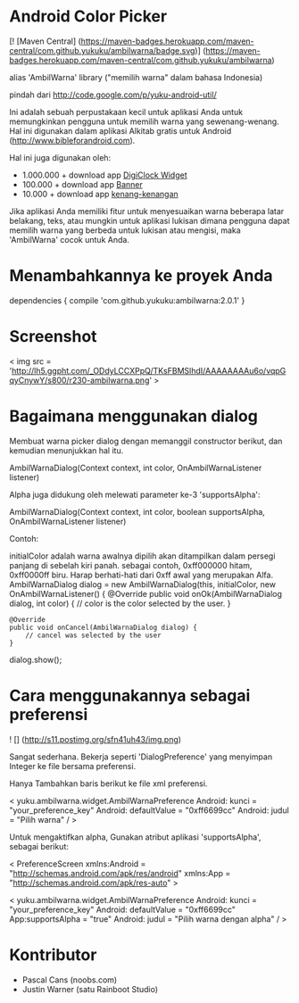 Android Color Picker
====================

[! [Maven Central] (https://maven-badges.herokuapp.com/maven-central/com.github.yukuku/ambilwarna/badge.svg)] (https://maven-badges.herokuapp.com/maven-central/com.github.yukuku/ambilwarna)

alias 'AmbilWarna' library ("memilih warna" dalam bahasa Indonesia)

pindah dari http://code.google.com/p/yuku-android-util/

Ini adalah sebuah perpustakaan kecil untuk aplikasi Anda untuk memungkinkan pengguna untuk memilih warna yang sewenang-wenang. Hal ini digunakan dalam aplikasi Alkitab gratis untuk Android (http://www.bibleforandroid.com).

Hal ini juga digunakan oleh:
* 1.000.000 + download app <a href='http://www.davidgoemans.com/mainsite/node/26'> DigiClock Widget</a>
* 100.000 + download app <a href='https://play.google.com/store/apps/details?id=kenyu73.bannerwidget'> Banner</a>
* 10.000 + download app <a href='https://play.google.com/store/apps/details?id=net.redwarp.widget.memento'> kenang-kenangan</a>

Jika aplikasi Anda memiliki fitur untuk menyesuaikan warna beberapa latar belakang, teks, atau mungkin untuk aplikasi lukisan dimana pengguna dapat memilih warna yang berbeda untuk lukisan atau mengisi, maka 'AmbilWarna' cocok untuk Anda.


Menambahkannya ke proyek Anda
===========

dependencies {
    compile 'com.github.yukuku:ambilwarna:2.0.1'
}

Screenshot
===========

< img src = 'http://lh5.ggpht.com/_ODdyLCCXPpQ/TKsFBMSlhdI/AAAAAAAAu6o/vqpGqyCnywY/s800/r230-ambilwarna.png' >


Bagaimana menggunakan dialog
=====================

Membuat warna picker dialog dengan memanggil constructor berikut, dan kemudian menunjukkan hal itu.

AmbilWarnaDialog(Context context, int color, OnAmbilWarnaListener listener)

Alpha juga didukung oleh melewati parameter ke-3 'supportsAlpha':

AmbilWarnaDialog(Context context, int color, boolean supportsAlpha, OnAmbilWarnaListener listener)

Contoh:

initialColor adalah warna awalnya dipilih akan ditampilkan dalam persegi panjang di sebelah kiri panah.
sebagai contoh, 0xff000000 hitam, 0xff0000ff biru. Harap berhati-hati dari 0xff awal yang merupakan Alfa.
AmbilWarnaDialog dialog = new AmbilWarnaDialog(this, initialColor, new OnAmbilWarnaListener() {
    @Override
    public void onOk(AmbilWarnaDialog dialog, int color) {
        // color is the color selected by the user.
    }

    @Override
    public void onCancel(AmbilWarnaDialog dialog) {
        // cancel was selected by the user
    }

dialog.show();

Cara menggunakannya sebagai preferensi
=============================

! [] (http://s11.postimg.org/sfn41uh43/img.png)

Sangat sederhana. Bekerja seperti 'DialogPreference' yang menyimpan Integer ke file bersama preferensi.

Hanya Tambahkan baris berikut ke file xml preferensi.

< yuku.ambilwarna.widget.AmbilWarnaPreference
Android: kunci = "your_preference_key"
Android: defaultValue = "0xff6699cc"
Android: judul = "Pilih warna" / >

Untuk mengaktifkan alpha, Gunakan atribut aplikasi 'supportsAlpha', sebagai berikut:

< PreferenceScreen
xmlns:Android = "http://schemas.android.com/apk/res/android"
xmlns:App = "http://schemas.android.com/apk/res-auto" >

< yuku.ambilwarna.widget.AmbilWarnaPreference
Android: kunci = "your_preference_key"
Android: defaultValue = "0xff6699cc"
App:supportsAlpha = "true"
Android: judul = "Pilih warna dengan alpha" / >
</PreferenceScreen>

Kontributor
============

* Pascal Cans (noobs.com)
* Justin Warner (satu Rainboot Studio)

